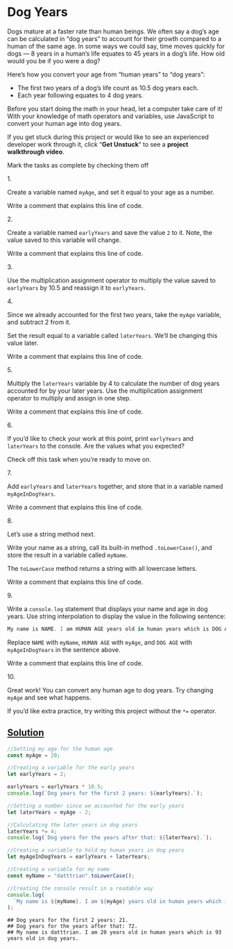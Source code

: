 # Dog Years

Dogs mature at a faster rate than human beings. We often say a dog’s age
can be calculated in “dog years” to account for their growth compared to
a human of the same age. In some ways we could say, time moves quickly
for dogs — 8 years in a human’s life equates to 45 years in a dog’s
life. How old would you be if you were a dog?

Here’s how you convert your age from “human years” to “dog years”:

- The first two years of a dog’s life count as 10.5 dog years each.
- Each year following equates to 4 dog years.

Before you start doing the math in your head, let a computer take care
of it! With your knowledge of math operators and variables, use
JavaScript to convert your human age into dog years.

If you get stuck during this project or would like to see an experienced
developer work through it, click “**Get Unstuck**“ to see a **project
walkthrough video**.



Mark the tasks as complete by checking them off

1\.

Create a variable named `myAge`, and set it equal to your age as a
number.

Write a comment that explains this line of code.

2\.

Create a variable named `earlyYears` and save the value `2` to it. Note,
the value saved to this variable will change.

Write a comment that explains this line of code.

3\.

Use the multiplication assignment operator to multiply the value saved
to `earlyYears` by 10.5 and reassign it to `earlyYears`.

4\.

Since we already accounted for the first two years, take the `myAge`
variable, and subtract 2 from it.

Set the result equal to a variable called `laterYears`. We’ll be
changing this value later.

Write a comment that explains this line of code.

5\.

Multiply the `laterYears` variable by 4 to calculate the number of dog
years accounted for by your later years. Use the multiplication
assignment operator to multiply and assign in one step.

Write a comment that explains this line of code.

6\.

If you’d like to check your work at this point, print `earlyYears` and
`laterYears` to the console. Are the values what you expected?

Check off this task when you’re ready to move on.

7\.

Add `earlyYears` and `laterYears` together, and store that in a variable
named `myAgeInDogYears`.

Write a comment that explains this line of code.

8\.

Let’s use a string method next.

Write your name as a string, call its built-in method `.toLowerCase()`,
and store the result in a variable called `myName`.

The `toLowerCase` method returns a string with all lowercase letters.

Write a comment that explains this line of code.

9\.

Write a `console.log` statement that displays your name and age in dog
years. Use string interpolation to display the value in the following
sentence:

``` js
My name is NAME. I am HUMAN AGE years old in human years which is DOG AGE years old in dog years.
```

Replace `NAME` with `myName`, `HUMAN AGE` with `myAge`, and `DOG AGE`
with `myAgeInDogYears` in the sentence above.

Write a comment that explains this line of code.

10\.

Great work! You can convert any human age to dog years. Try changing
`myAge` and see what happens.

If you’d like extra practice, try writing this project without the `*=`
operator.

## [Solution](dog-years-javascript.js)

``` javascript
//Setting my age for the human age
const myAge = 20;

//Creating a variable for the early years
let earlyYears = 2;

earlyYears = earlyYears * 10.5;
console.log(`Dog years for the first 2 years: ${earlyYears}.`);

//Setting a number since we accounted for the early years
let laterYears = myAge - 2;

//Calculating the later years in dog years
laterYears *= 4;
console.log(`Dog years for the years after that: ${laterYears}.`);

//Creating a variable to hold my human years in dog years
let myAgeInDogYears = earlyYears + laterYears;

//Creating a variable for my name
const myName = "datttrian".toLowerCase();

//Creating the console result in a readable way
console.log(
  `My name is ${myName}. I am ${myAge} years old in human years which is ${myAgeInDogYears} years old in dog years.`
);
```

    ## Dog years for the first 2 years: 21.
    ## Dog years for the years after that: 72.
    ## My name is datttrian. I am 20 years old in human years which is 93 years old in dog years.
